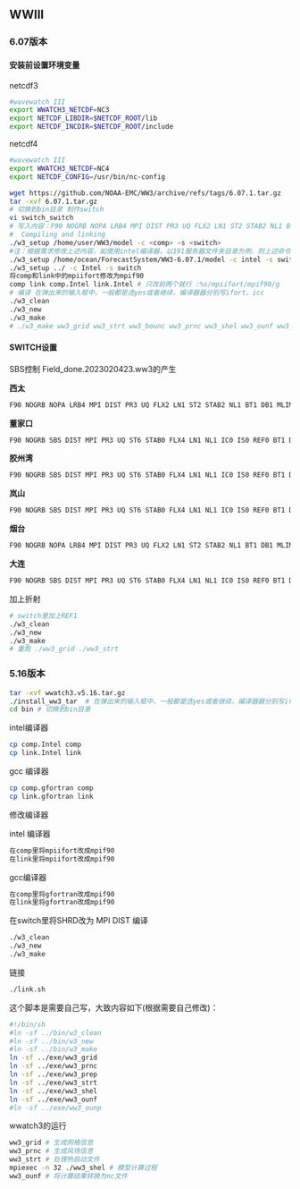 ##  WWIII

### 6.07版本

#### 安装前设置环境变量

netcdf3

```bash
#wavewatch III
export WWATCH3_NETCDF=NC3
export NETCDF_LIBDIR=$NETCDF_ROOT/lib
export NETCDF_INCDIR=$NETCDF_ROOT/include
```

netcdf4

```bash
#wavewatch III
export WWATCH3_NETCDF=NC4
export NETCDF_CONFIG=/usr/bin/nc-config
```


```bash
wget https://github.com/NOAA-EMC/WW3/archive/refs/tags/6.07.1.tar.gz
tar -xvf 6.07.1.tar.gz
# 切换到bin目录 制作switch
vi switch_switch
# 写入内容：F90 NOGRB NOPA LRB4 MPI DIST PR3 UQ FLX2 LN1 ST2 STAB2 NL1 BT1 DB1 MLIM TR0 BS0 IC0 REF1 XX0 WNT1 WNX1 CRT1 CRX1 IS0 O0 O1 O2 O3 O4 O5 O6 O7 O11 O14 NC4（注，可根据需求修改）
#  Compiling and linking
./w3_setup /home/user/WW3/model -c <comp> -s <switch>
#注：根据需求修改上述内容，如使用intel编译器，以191服务器文件夹目录为例，则上述命令为
./w3_setup /home/ocean/ForecastSystem/WW3-6.07.1/model -c intel -s switch
./w3_setup ../ -c Intel -s switch
将comp和link中的mpiifort修改为mpif90
comp link comp.Intel link.Intel # 只改前两个就行 :%s/mpiifort/mpif90/g
# 编译 在弹出来的输入框中，一般都是选yes或者继续，编译器器分别写ifort、icc
./w3_clean
./w3_new
./w3_make
# ./w3_make ww3_grid ww3_strt ww3_bounc ww3_prnc ww3_shel ww3_ounf ww3_ounp
```
#### SWITCH设置

SBS控制 Field_done.2023020423.ww3的产生

**西太**
```bash
F90 NOGRB NOPA LRB4 MPI DIST PR3 UQ FLX2 LN1 ST2 STAB2 NL1 BT1 DB1 MLIM TR0 BS0 IC0 REF1 XX0 WNT1 WNX1 CRT1 CRX1 IS0 O0 O1 O2 O3 O4 O5 O6 O7 O11 O14 NC4
```

**董家口**
```bash
F90 NOGRB SBS DIST MPI PR3 UQ ST6 STAB0 FLX4 LN1 NL1 IC0 IS0 REF0 BT1 DB1 MLIM TR0 BS0 XX0 WNX1 WNT1 CRX1 CRT1 O0 O1 O2 O4 O5 O6 O7 NC4 O3 O11 O14
```

**胶州湾**
```bash
F90 NOGRB SBS DIST MPI PR3 UQ ST6 STAB0 FLX4 LN1 NL1 IC0 IS0 REF0 BT1 DB1 MLIM TR0 BS0 XX0 WNX1 WNT1 CRX1 CRT1 O0 O1 O2 O4 O5 O6 O7 NC4 O3 O11 O14
```

**岚山**
```bash
F90 NOGRB SBS DIST MPI PR3 UQ ST6 STAB0 FLX4 LN1 NL1 IC0 IS0 REF0 BT1 DB1 MLIM TR0 BS0 XX0 WNX1 WNT1 CRX1 CRT1 O0 O1 O2 O4 O5 O6 O7 NC4 O3 O11 O14
```

**烟台**
```bash
F90 NOGRB NOPA LRB4 MPI DIST PR3 UQ FLX2 LN1 ST2 STAB2 NL1 BT1 DB1 MLIM TR0 BS0 IC0 REF1 XX0 WNT1 WNX1 CRT1 CRX1 IS0 O0 O1 O2 O3 O4 O5 O6 O7 O11 O14 NC4
```

**大连**
```bash
F90 NOGRB SBS DIST MPI PR3 UQ ST6 STAB0 FLX4 LN1 NL1 IC0 IS0 REF0 BT1 DB1 MLIM TR0 BS0 XX0 WNX1 WNT1 CRX1 CRT1 O0 O1 O2 O4 O5 O6 O7 NC4 O3 O11 O14
```



加上折射

```bash
# switch里加上REF1
./w3_clean
./w3_new
./w3_make
# 重跑 ./ww3_grid ./ww3_strt
```

### 5.16版本

```bash
tar -xvf wwatch3.v5.16.tar.gz
./install_ww3_tar  # 在弹出来的输入框中，一般都是选yes或者继续，编译器器分别写ifort、icc
cd bin # 切换到bin目录
```

intel编译器
```bash
cp comp.Intel comp 
cp link.Intel link
```

gcc 编译器
 ```bash
cp comp.gfortran comp 
cp link.gfortran link 
 ```

修改编译器

intel 编译器
```bash
在comp里将mpiifort改成mpif90
在link里将mpiifort改成mpif90
```

gcc编译器
```bash
在comp里将gfortran改成mpif90
在link里将gfortran改成mpif90
```

在switch里将SHRD改为 MPI DIST  编译

```bash
./w3_clean
./w3_new
./w3_make
```

链接
 ```bash
./link.sh
 ```

这个脚本是需要自己写，大致内容如下(根据需要自己修改)：
```bash
#!/bin/sh
#ln -sf ../bin/w3_clean
#ln -sf ../bin/w3_new
#ln -sf ../bin/w3_make
ln -sf ../exe/ww3_grid
ln -sf ../exe/ww3_prnc
ln -sf ../exe/ww3_prep
ln -sf ../exe/ww3_strt
ln -sf ../exe/ww3_shel
ln -sf ../exe/ww3_ounf
#ln -sf ../exe/ww3_ounp
```

wwatch3的运行

```bash
ww3_grid # 生成网格信息 
ww3_prnc # 生成风场信息
ww3_strt # 处理热启动文件
mpiexec -n 32 ./ww3_shel # 模型计算过程
ww3_ounf # 将计算结果转换为nc文件
```

